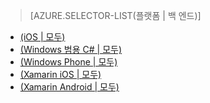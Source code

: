 ﻿> [AZURE.SELECTOR-LIST(플랫폼 | 백 엔드)]
- [(iOS | 모두)](../articles/mobile-services-ios-get-started-offline-data.md)
- [(Windows 범용 C# | 모두)](../articles/mobile-services-windows-store-dotnet-get-started-offline-data.md)
- [(Windows Phone | 모두)](../articles/mobile-services-windows-phone-get-started-offline-data.md)
- [(Xamarin iOS | 모두)](../articles/mobile-services-xamarin-ios-get-started-offline-data.md)
- [(Xamarin Android | 모두)](../articles/mobile-services-xamarin-android-get-started-offline-data.md)

<!--HONumber=49-->